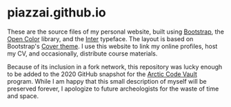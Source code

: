 # piazzai.github.io

These are the source files of my personal website, built using [Bootstrap](https://getbootstrap.com/), the [Open Color](https://yeun.github.io/open-color/) library, and the [Inter](https://rsms.me/inter/) typeface. The layout is based on Bootstrap's [Cover theme](https://getbootstrap.com/docs/5.3/examples/cover/). I use this website to link my online profiles, host my CV, and occasionally, distribute course materials.

Because of its inclusion in a fork network, this repository was lucky enough to be added to the 2020 GitHub snapshot for the [Arctic Code Vault](https://archiveprogram.github.com/arctic-vault) program. While I am happy that this small description of myself will be preserved forever, I apologize to future archeologists for the waste of time and space.
